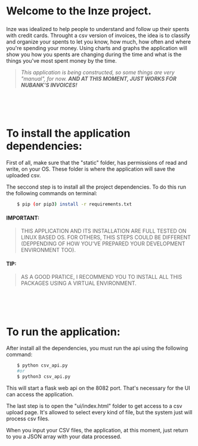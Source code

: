 # Welcome to the Inze project.
###

Inze was idealized to help people to understand and follow up their spents with credit cards.
Throught a csv version of invoices, the idea is to classify and organize your spents to let you know, how much, how often and where you're spending your money.
Using charts and graphs the application will show you how you spents are changing during the time and what is the things you've most spent money by the time.

>*This application is being constructed, so some things are very "manual", for now. **AND AT THIS MOMENT, JUST WORKS FOR NUBANK'S INVOICES!***

<br />
<br />
<br />

# To install the application dependencies:

First of all, make sure that the "static" folder, has permissions of read and write, on your OS. These folder is where the application will save the uploaded csv.

The seccond step is to install all the project dependencies. To do this run the following commands on terminal:
    
```bash
    $ pip (or pip3) install -r requirements.txt
```


#### **IMPORTANT:** 
> THIS APPLICATION AND ITS INSTALLATION ARE FULL TESTED ON LINUX BASED OS. FOR OTHERS, THIS STEPS COULD BE DIFFERENT (DEPPENDING OF HOW YOU'VE PREPARED YOUR DEVELOPMENT ENVIRONMENT TOO).
#### **TIP:** 
> AS A GOOD PRATICE, I RECOMMEND YOU TO INSTALL ALL THIS PACKAGES USING A VIRTUAL ENVIRONMENT.


<br />
<br />
<br />

# To run the application:

After install all the dependencies, you must run the api using the following command:
```bash
    $ python csv_api.py
    #or
    $ python3 csv_api.py
```

This will start a flask web api on the 8082 port. That's necessary for the UI can access the application.

The last step is to open the "ui/index.html" folder to get access to a csv upload page. It's allowed to select every kind of file, but the system just will 
process csv files.

When you input your CSV files, the application, at this moment, just return to you a JSON array with your data processed. 
